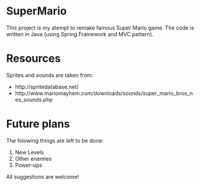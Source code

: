 # SuperMario
This project is my atempt to remake famous Super Mario game. 
The code is written in Java (using Spring Framework and MVC pattern).

# Resources
Sprites and sounds are taken from:
<ul>
<li>http://spritedatabase.net/</li>
<li>http://www.mariomayhem.com/downloads/sounds/super_mario_bros_nes_sounds.php</li>
</ul>

# Future plans
The folowing things are left to be done:
<ol>
<li>New Levels</li>
<li>Other enemies</li>
<li>Power-ups</li>
</ol>

All suggestions are welcome!

